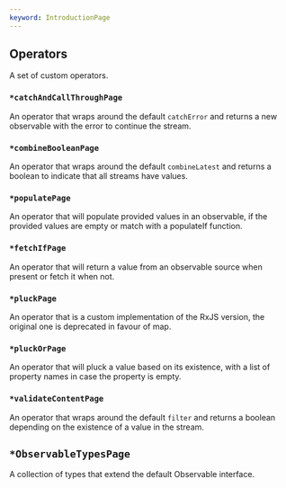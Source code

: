 ```yaml
---
keyword: IntroductionPage
---
```


## Operators

A set of custom operators.

### `*catchAndCallThroughPage`

An operator that wraps around the default `catchError` and returns a new observable with the error to continue the stream.

### `*combineBooleanPage`

An operator that wraps around the default `combineLatest` and returns a boolean to indicate that all streams have values.

### `*populatePage`

An operator that will populate provided values in an observable, if the provided values are empty or match with a populateIf function.

### `*fetchIfPage`

An operator that will return a value from an observable source when present or fetch it when not.

### `*pluckPage`

An operator that is a custom implementation of the RxJS version, the original one is deprecated in favour of map.

### `*pluckOrPage`

An operator that will pluck a value based on its existence, with a list of property names in case the property is empty.

### `*validateContentPage`

An operator that wraps around the default `filter` and returns a boolean depending on the existence of a value in the stream.

## `*ObservableTypesPage`

A collection of types that extend the default Observable interface.
